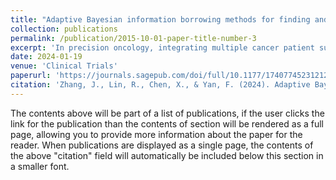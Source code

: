 ```yaml
---
title: "Adaptive Bayesian information borrowing methods for finding and optimizing subgroup-specific doses"
collection: publications
permalink: /publication/2015-10-01-paper-title-number-3
excerpt: 'In precision oncology, integrating multiple cancer patient subgroups into a single master protocol allows for the simultaneous assessment of treatment effects in these subgroups and promotes the sharing of information between them, ultimately reducing sample sizes and costs and enhancing scientific validity. However, the safety and efficacy of these therapies may vary across different subgroups, resulting in heterogeneous outcomes. Therefore, identifying subgroupspecific optimal doses in early-phase clinical trials is crucial for the development of future trials. In this article, we review various innovative Bayesian information-borrowing strategies that aim to determine and optimize subgroup-specific doses. Specifically, we discuss Bayesian hierarchical modeling, Bayesian clustering, Bayesian model averaging or selection, pairwise borrowing, and other relevant approaches. By employing these Bayesian information-borrowing methods, investigators can gain a better understanding of the intricate relationships between dose, toxicity, and efficacy in each subgroup. This increased understanding significantly improves the chances of identifying an optimal dose tailored to each specific subgroup. Furthermore, we present several practical recommendations to guide the design of future early-phase oncology trials involving multiple subgroups when using the Bayesian information-borrowing methods.'
date: 2024-01-19
venue: 'Clinical Trials'
paperurl: 'https://journals.sagepub.com/doi/full/10.1177/17407745231212193'
citation: 'Zhang, J., Lin, R., Chen, X., & Yan, F. (2024). Adaptive Bayesian information borrowing methods for finding and optimizing subgroup-specific doses. Clinical Trials, 21(3), 308-321.'
---
```


The contents above will be part of a list of publications, if the user clicks the link for the publication than the contents of section will be rendered as a full page, allowing you to provide more information about the paper for the reader. When publications are displayed as a single page, the contents of the above "citation" field will automatically be included below this section in a smaller font.

